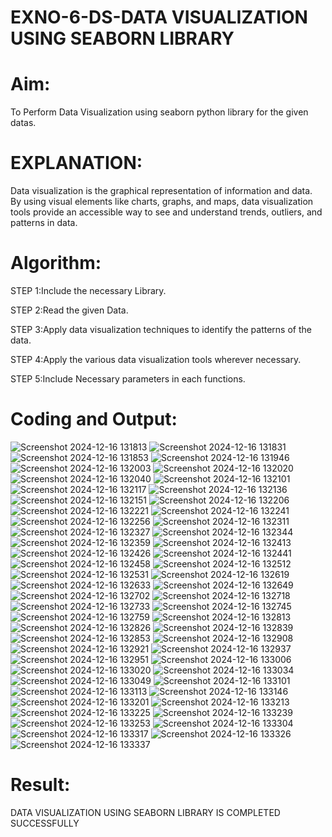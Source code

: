 # EXNO-6-DS-DATA VISUALIZATION USING SEABORN LIBRARY

# Aim:
  To Perform Data Visualization using seaborn python library for the given datas.

# EXPLANATION:
Data visualization is the graphical representation of information and data. By using visual elements like charts, graphs, and maps, data visualization tools provide an accessible way to see and understand trends, outliers, and patterns in data.

# Algorithm:
STEP 1:Include the necessary Library.

STEP 2:Read the given Data.

STEP 3:Apply data visualization techniques to identify the patterns of the data.

STEP 4:Apply the various data visualization tools wherever necessary.

STEP 5:Include Necessary parameters in each functions.

# Coding and Output:
![Screenshot 2024-12-16 131813](https://github.com/user-attachments/assets/8aae9f55-906a-438a-a932-25f3c1b3bb99)
![Screenshot 2024-12-16 131831](https://github.com/user-attachments/assets/68598142-49cb-4330-8851-dfcf4fef256b)
![Screenshot 2024-12-16 131853](https://github.com/user-attachments/assets/ad7d7e3c-5797-4ebd-b8a7-0fa281bfd4d9)
![Screenshot 2024-12-16 131946](https://github.com/user-attachments/assets/3c0a62ea-ee2f-43c5-bfb7-165bdb2bf393)
![Screenshot 2024-12-16 132003](https://github.com/user-attachments/assets/5d3f6d34-f1a2-4f10-b12a-9f12081c39e2)
![Screenshot 2024-12-16 132020](https://github.com/user-attachments/assets/f7830ed6-a69d-4225-b85d-dcef6e5f07f6)
![Screenshot 2024-12-16 132040](https://github.com/user-attachments/assets/a76a1ff8-4140-4aa1-ac11-57cc9e8656c0)
![Screenshot 2024-12-16 132101](https://github.com/user-attachments/assets/e2a9ec08-1355-4526-be2f-7fa5e9d9aef0)
![Screenshot 2024-12-16 132117](https://github.com/user-attachments/assets/34798ef6-b526-4786-a102-808d8e8ce13f)
![Screenshot 2024-12-16 132136](https://github.com/user-attachments/assets/5ad14b06-2136-4797-9952-224c3a432cd5)
![Screenshot 2024-12-16 132151](https://github.com/user-attachments/assets/69fae81c-9c37-4fe2-b7e2-2374671ecbc7)
![Screenshot 2024-12-16 132206](https://github.com/user-attachments/assets/68b6713a-4bba-490f-94ca-89cf8fba0bc0)
![Screenshot 2024-12-16 132221](https://github.com/user-attachments/assets/234ae59f-09a0-41d7-84c0-7d9da71d4e53)
![Screenshot 2024-12-16 132241](https://github.com/user-attachments/assets/0c05c1b2-e5b3-4a5d-be98-6a2b2c4af89c)
![Screenshot 2024-12-16 132256](https://github.com/user-attachments/assets/067266a3-50d4-483d-8901-0072df4d67a7)
![Screenshot 2024-12-16 132311](https://github.com/user-attachments/assets/86c3f3f4-fa82-41ac-bafd-318845576a54)
![Screenshot 2024-12-16 132327](https://github.com/user-attachments/assets/090d7e44-8481-4fdf-8c8d-799602c06b1e)
![Screenshot 2024-12-16 132344](https://github.com/user-attachments/assets/c8fef61f-00b9-48e1-b96d-82f9ac4b423e)
![Screenshot 2024-12-16 132359](https://github.com/user-attachments/assets/7da24ef7-8dc0-4c4e-b96e-b0364834d72f)
![Screenshot 2024-12-16 132413](https://github.com/user-attachments/assets/7488539c-6d13-45ac-b428-0f18789597bd)
![Screenshot 2024-12-16 132426](https://github.com/user-attachments/assets/9c1c29e0-7a1f-4727-bb9f-2e0f84e63ba4)
![Screenshot 2024-12-16 132441](https://github.com/user-attachments/assets/91ee3429-668d-4b3e-afb7-f6cf4aa50e8a)
![Screenshot 2024-12-16 132458](https://github.com/user-attachments/assets/6ec5221c-5127-4f6f-8956-aa589118712b)
![Screenshot 2024-12-16 132512](https://github.com/user-attachments/assets/90cf0663-fc0c-4410-a1fe-64da63e21ad0)
![Screenshot 2024-12-16 132531](https://github.com/user-attachments/assets/e1e08151-e073-4ec4-978b-0ba5165c02d9)
![Screenshot 2024-12-16 132619](https://github.com/user-attachments/assets/f86f8f41-2588-4c74-b9b4-0d0cf111360b)
![Screenshot 2024-12-16 132633](https://github.com/user-attachments/assets/1e4afae5-1dd9-43d5-a9d3-3bbb337cd942)
![Screenshot 2024-12-16 132649](https://github.com/user-attachments/assets/28419886-237d-4de2-aa09-c93a00f8bf7f)
![Screenshot 2024-12-16 132702](https://github.com/user-attachments/assets/01e1e0b2-6609-452c-a6f4-40b1d0044773)
![Screenshot 2024-12-16 132718](https://github.com/user-attachments/assets/38b2c02e-30dc-426d-8433-24add60dfd6b)
![Screenshot 2024-12-16 132733](https://github.com/user-attachments/assets/d3ec2ac4-7803-4075-8a4e-009edadc430b)
![Screenshot 2024-12-16 132745](https://github.com/user-attachments/assets/25c48fe3-43fe-474d-b1d7-babd9da93dac)
![Screenshot 2024-12-16 132759](https://github.com/user-attachments/assets/584f7338-cde1-4df1-a0df-cd83fa9b559c)
![Screenshot 2024-12-16 132813](https://github.com/user-attachments/assets/10ceda0c-72c1-472f-ad18-2f070756bd39)
![Screenshot 2024-12-16 132826](https://github.com/user-attachments/assets/cbffb0f9-4f3e-4b97-abc9-dd44579ffd85)
![Screenshot 2024-12-16 132839](https://github.com/user-attachments/assets/353d1ab6-f8fb-47d1-919f-684beb418b71)
![Screenshot 2024-12-16 132853](https://github.com/user-attachments/assets/eba9cd8a-fa56-4406-8644-267e8ec65b9f)
![Screenshot 2024-12-16 132908](https://github.com/user-attachments/assets/b4d4d242-683c-43fa-b950-502e0c3ae67b)
![Screenshot 2024-12-16 132921](https://github.com/user-attachments/assets/8410f935-ad3f-41ea-a5f6-fa017e52bf67)
![Screenshot 2024-12-16 132937](https://github.com/user-attachments/assets/cd1c9621-c3c5-4e68-ac0a-4797de48ff07)
![Screenshot 2024-12-16 132951](https://github.com/user-attachments/assets/d3e5ae26-68b7-496f-ba27-7052a441cdf2)
![Screenshot 2024-12-16 133006](https://github.com/user-attachments/assets/b5954a0b-26f3-4a90-a59c-46ee13e0a4ec)
![Screenshot 2024-12-16 133020](https://github.com/user-attachments/assets/7454b921-04fe-4412-863b-e60f0f8a283a)
![Screenshot 2024-12-16 133034](https://github.com/user-attachments/assets/24e9d191-bdb5-49bd-9426-009c98bda7f9)
![Screenshot 2024-12-16 133049](https://github.com/user-attachments/assets/96acffae-0791-4ae7-96bb-819b7410ccfc)
![Screenshot 2024-12-16 133101](https://github.com/user-attachments/assets/3f22bf2c-bb8f-4b44-b5d9-b0471a49e27d)
![Screenshot 2024-12-16 133113](https://github.com/user-attachments/assets/bb469e53-32f3-4356-8321-3067c8e1f055)
![Screenshot 2024-12-16 133146](https://github.com/user-attachments/assets/c93d2c3f-5589-4cdc-8d53-93a491e50302)
![Screenshot 2024-12-16 133201](https://github.com/user-attachments/assets/614dcf9c-a39a-4a57-982c-40b4a95dc801)
![Screenshot 2024-12-16 133213](https://github.com/user-attachments/assets/504c35d6-962f-4bda-874f-780096d9cc8b)
![Screenshot 2024-12-16 133225](https://github.com/user-attachments/assets/e8c59655-4733-4247-a316-b24906682dbc)
![Screenshot 2024-12-16 133239](https://github.com/user-attachments/assets/f7da03d3-cea4-41be-8dc1-b4375e06c5a8)
![Screenshot 2024-12-16 133253](https://github.com/user-attachments/assets/8a67e602-9ca3-42f2-94ae-ad0a63737f6c)
![Screenshot 2024-12-16 133304](https://github.com/user-attachments/assets/09971861-5e03-408d-bab0-20c4bb295a25)
![Screenshot 2024-12-16 133317](https://github.com/user-attachments/assets/9ca1a7fc-8d31-4881-902c-b5ed2e164bd9)
![Screenshot 2024-12-16 133326](https://github.com/user-attachments/assets/21b17175-7733-47b5-b586-7fefeb8e9a69)
![Screenshot 2024-12-16 133337](https://github.com/user-attachments/assets/427f973b-442d-41e1-87c1-a32c75dd90e0)


# Result:
DATA VISUALIZATION USING SEABORN LIBRARY IS COMPLETED SUCCESSFULLY

